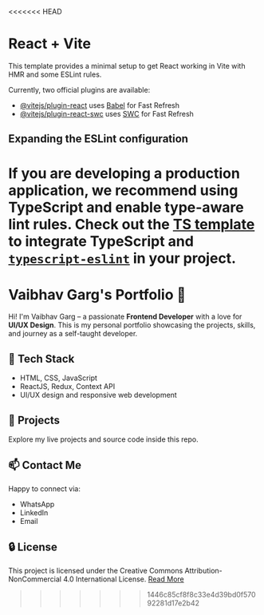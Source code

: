 <<<<<<< HEAD
# React + Vite

This template provides a minimal setup to get React working in Vite with HMR and some ESLint rules.

Currently, two official plugins are available:

- [@vitejs/plugin-react](https://github.com/vitejs/vite-plugin-react/blob/main/packages/plugin-react/README.md) uses [Babel](https://babeljs.io/) for Fast Refresh
- [@vitejs/plugin-react-swc](https://github.com/vitejs/vite-plugin-react-swc) uses [SWC](https://swc.rs/) for Fast Refresh

## Expanding the ESLint configuration

If you are developing a production application, we recommend using TypeScript and enable type-aware lint rules. Check out the [TS template](https://github.com/vitejs/vite/tree/main/packages/create-vite/template-react-ts) to integrate TypeScript and [`typescript-eslint`](https://typescript-eslint.io) in your project.
=======
# Vaibhav Garg's Portfolio 💼

Hi! I'm Vaibhav Garg – a passionate **Frontend Developer** with a love for **UI/UX Design**. This is my personal portfolio showcasing the projects, skills, and journey as a self-taught developer.

## 🚀 Tech Stack
- HTML, CSS, JavaScript
- ReactJS, Redux, Context API
- UI/UX design and responsive web development

## 📂 Projects
Explore my live projects and source code inside this repo.

## 📫 Contact Me
Happy to connect via:
- WhatsApp
- LinkedIn
- Email

## 🔒 License
This project is licensed under the Creative Commons Attribution-NonCommercial 4.0 International License. [Read More](http://creativecommons.org/licenses/by-nc/4.0/)
>>>>>>> 1446c85cf8f8c33e4d39bd0f57092281d17e2b42
